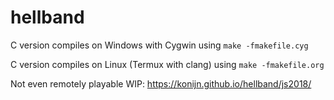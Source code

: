 # hellband

C version compiles on Windows with Cygwin using `make -fmakefile.cyg`

C version compiles on Linux (Termux with clang) using `make -fmakefile.org`

Not even remotely playable WIP: https://konijn.github.io/hellband/js2018/
